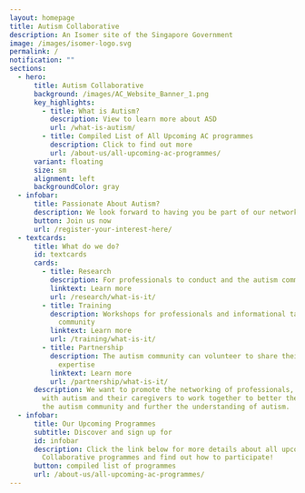 ```yaml
---
layout: homepage
title: Autism Collaborative
description: An Isomer site of the Singapore Government
image: /images/isomer-logo.svg
permalink: /
notification: ""
sections:
  - hero:
      title: Autism Collaborative
      background: /images/AC_Website_Banner_1.png
      key_highlights:
        - title: What is Autism?
          description: View to learn more about ASD
          url: /what-is-autism/
        - title: Compiled List of All Upcoming AC programmes
          description: Click to find out more
          url: /about-us/all-upcoming-ac-programmes/
      variant: floating
      size: sm
      alignment: left
      backgroundColor: gray
  - infobar:
      title: Passionate About Autism?
      description: We look forward to having you be part of our network
      button: Join us now
      url: /register-your-interest-here/
  - textcards:
      title: What do we do?
      id: textcards
      cards:
        - title: Research
          description: For professionals to conduct and the autism community to participate
          linktext: Learn more
          url: /research/what-is-it/
        - title: Training
          description: Workshops for professionals and informational talks for the autism
            community
          linktext: Learn more
          url: /training/what-is-it/
        - title: Partnership
          description: The autism community can volunteer to share their experience and
            expertise
          linktext: Learn more
          url: /partnership/what-is-it/
      description: We want to promote the networking of professionals, individuals
        with autism and their caregivers to work together to better the lives of
        the autism community and further the understanding of autism.
  - infobar:
      title: Our Upcoming Programmes
      subtitle: Discover and sign up for
      id: infobar
      description: Click the link below for more details about all upcoming Autism
        Collaborative programmes and find out how to participate!
      button: compiled list of programmes
      url: /about-us/all-upcoming-ac-programmes/
---
```

